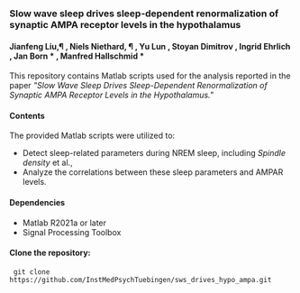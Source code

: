 ### Slow wave sleep drives sleep-dependent renormalization of synaptic AMPA receptor levels in the hypothalamus

#### Jianfeng Liu,¶ , Niels Niethard, ¶ , Yu Lun , Stoyan Dimitrov , Ingrid Ehrlich , Jan Born * , Manfred Hallschmid *

This repository contains Matlab scripts used for the analysis reported in the paper *"Slow Wave Sleep Drives Sleep-Dependent Renormalization of Synaptic AMPA Receptor Levels in the Hypothalamus."*

#### Contents

The provided Matlab scripts were utilized to:<br>
 - Detect sleep-related parameters during NREM sleep, including *Spindle density* et al., <br>
 - Analyze the correlations between these sleep parameters and AMPAR levels.<br>

#### Dependencies

- Matlab R2021a or later
- Signal Processing Toolbox

#### Clone the repository:
     git clone https://github.com/InstMedPsychTuebingen/sws_drives_hypo_ampa.git
